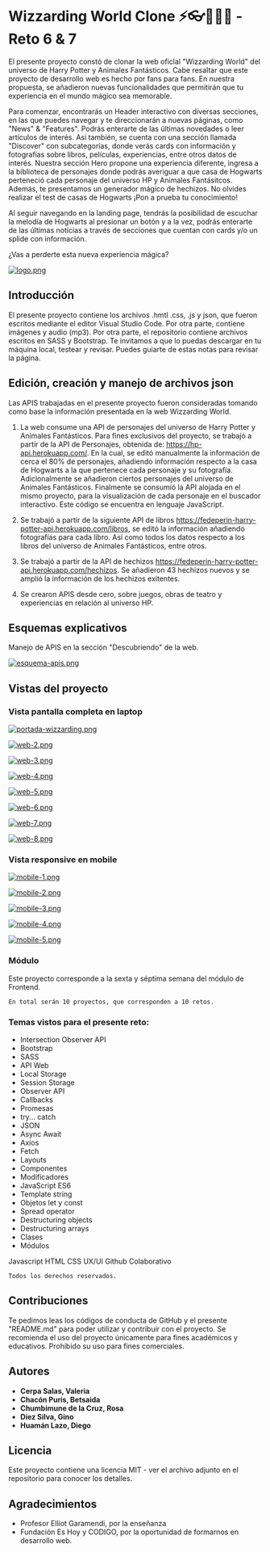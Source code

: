 # Wizzarding World Clone ⚡👓🏰🧙‍♂ - Reto 6 & 7

El presente proyecto constó de clonar la web oficlal "Wizzarding World" del universo de Harry Potter y Animales Fantásticos. Cabe resaltar que este proyecto de desarrollo web es hecho por fans para fans. En nuestra propuesta, se añadieron nuevas funcionalidades que permitirán que tu experiencia en el mundo mágico sea memorable.

Para comenzar, encontrarás un Header interactivo con diversas secciones, en las que puedes navegar y te direccionarán a nuevas páginas, como "News" & "Features". Podrás enterarte de las últimas novedades o leer artículos de interés. Así también, se cuenta con una sección llamada "Discover" con subcategorías, donde verás cards con información y fotografías sobre libros, películas, experiencias, entre otros datos de interés. 
Nuestra sección Hero propone una experiencia diferente, ingresa a la biblioteca de personajes donde podrás averiguar a que casa de Hogwarts perteneció cada personaje del universo HP y Animales Fantásitcos. Además, te presentamos un generador mágico de hechizos.
No olvides realizar el test de casas de Hogwarts ¡Pon a prueba tu conocimiento!

Al seguir navegando en la landing page, tendrás la posibilidad de escuchar la melodía de Hogwarts al presionar un botón y a la vez, podrás enterarte de las últimas noticias a través de secciones que cuentan con cards y/o un splide con información.

¿Vas a perderte esta nueva experiencia mágica?

[![logo.png](https://i.postimg.cc/LXdQ94j6/logo.png)](https://postimg.cc/mcwyVsd0)

## Introducción

El presente proyecto contiene los archivos .hmtl .css, .js y json, que fueron escritos mediante el editor Visual Studio Code. Por otra parte, contiene imágenes y audio (mp3). Por otra parte, el repositorio contiene archivos escritos en SASS y Bootstrap.
Te invitamos a que lo puedas descargar en tu máquina local, testear y revisar. Puedes guiarte de estas notas para revisar la página.

## Edición, creación y manejo de archivos json

Las APIS trabajadas en el presente proyecto fueron consideradas tomando como base la información presentada en la web Wizzarding World.

1) La web consume una API de personajes del universo de Harry Potter y Animales Fantásticos. Para fines exclusivos del proyecto, se trabajó a partir de la API de Personajes, obtenida de: https://hp-api.herokuapp.com/.
En la cual, se editó manualmente la información de cerca el 80% de personajes, añadiendo información respecto a la casa de Hogwarts a la que pertenece cada personaje y su fotografía. Adicionalmente se añadieron ciertos personajes del universo de Animales Fantásticos.
Finalmente se consumió la API alojada en el mismo proyecto, para la visualización de cada personaje en el buscador interactivo. Este código se encuentra en lenguaje JavaScript.

2) Se trabajó a partir de la siguiente API de libros https://fedeperin-harry-potter-api.herokuapp.com/libros, se editó la información añadiendo fotografías para cada libro. Así como todos los datos respecto a los libros del universo de Animales Fantásticos, entre otros.

3) Se trabajó a partir de la API de hechizos https://fedeperin-harry-potter-api.herokuapp.com/hechizos. Se añadieron 43 hechizos nuevos y se amplió la información de los hechizos exitentes.
   
5) Se crearon APIS desde cero, sobre juegos, obras de teatro y experiencias en relación al universo HP.
    
## Esquemas explicativos 
   
Manejo de APIS en la sección "Descubriendo" de la web.
    
[![esquema-apis.png](https://i.postimg.cc/tgJjq59d/esquema-apis.png)](https://postimg.cc/v4JjX5gD)

## Vistas del proyecto

### Vista pantalla completa en laptop
        
[![portada-wizzarding.png](https://i.postimg.cc/d0nhZMdb/portada-wizzarding.png)](https://postimg.cc/cKgxPbFh)
      
[![web-2.png](https://i.postimg.cc/wMJ141yN/web-2.png)](https://postimg.cc/sGjfvDJf)
      
[![web-3.png](https://i.postimg.cc/hGfP3XNG/web-3.png)](https://postimg.cc/xkV2X1fr)
     
[![web-4.png](https://i.postimg.cc/vHhYY7sB/web-4.png)](https://postimg.cc/xckDgzqD)
     
[![web-5.png](https://i.postimg.cc/DZ1htL67/web-5.png)](https://postimg.cc/LY4GPqGW)
       
[![web-6.png](https://i.postimg.cc/qBnc5qdQ/web-6.png)](https://postimg.cc/SjSzXyRz)
       
[![web-7.png](https://i.postimg.cc/rsyHQrYn/web-7.png)](https://postimg.cc/S25VKJ4C)
             
[![web-8.png](https://i.postimg.cc/kgqRCP2r/web-8.png)](https://postimg.cc/D8pwQDQ5)
         
### Vista responsive en mobile
        
[![mobile-1.png](https://i.postimg.cc/SxYvTqDh/mobile-1.png)](https://postimg.cc/dhv63bbH)
          
[![mobile-2.png](https://i.postimg.cc/SRtgdt9R/mobile-2.png)](https://postimg.cc/BPH5QpMf)
    
[![mobile-3.png](https://i.postimg.cc/VNB4pNt3/mobile-3.png)](https://postimg.cc/GBtksdqQ)
        
[![mobile-4.png](https://i.postimg.cc/Dz8pJh4D/mobile-4.png)](https://postimg.cc/DW3PHtgd)
        
[![mobile-5.png](https://i.postimg.cc/Qt9HmXy7/mobile-5.png)](https://postimg.cc/gXpzkPdc)
     
### Módulo

Este proyecto corresponde a la sexta y séptima semana del módulo de Frontend.

```
En total serán 10 proyectos, que corresponden a 10 retos.
```

### Temas vistos para el presente reto:

- Intersection Observer API
- Bootstrap
- SASS
- API Web
- Local Storage
- Session Storage
- Observer API
- Callbacks
- Promesas
- try... catch
- JSON
- Async Await
- Axios
- Fetch
- Layouts
- Componentes
- Modificadores
- JavaScript ES6
- Template string
- Objetos let y const
- Spread operator
- Destructuring objects
- Destructuring arrays
- Clases
- Módulos

Javascript 
HTML
CSS
UX/UI
Github Colaborativo

```
Todos los derechos reservados.
```

## Contribuciones

Te pedimos leas los códigos de conducta de GitHub y el presente "README.md" para poder utilizar y contribuir con el proyecto. Se recomienda el uso del proyecto únicamente para fines académicos y educativos. Prohibido su uso para fines comerciales.

## Autores

- **Cerpa Salas, Valeria**
- **Chacón Puris, Betsaida**
- **Chumbimune de la Cruz, Rosa**
- **Diez Silva, Gino**
- **Huamán Lazo, Diego**

## Licencia

Este proyecto contiene una licencia MIT - ver el archivo adjunto en el repositorio para conocer los detalles.

## Agradecimientos

- Profesor Elliot Garamendi, por la enseñanza
- Fundación Es Hoy y CODIGO, por la oportunidad de formarnos en desarrollo web.
